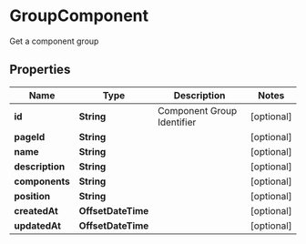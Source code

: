 

# GroupComponent

Get a component group

## Properties

Name | Type | Description | Notes
------------ | ------------- | ------------- | -------------
**id** | **String** | Component Group Identifier |  [optional]
**pageId** | **String** |  |  [optional]
**name** | **String** |  |  [optional]
**description** | **String** |  |  [optional]
**components** | **String** |  |  [optional]
**position** | **String** |  |  [optional]
**createdAt** | **OffsetDateTime** |  |  [optional]
**updatedAt** | **OffsetDateTime** |  |  [optional]




